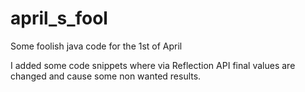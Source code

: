 april_s_fool
============

Some foolish java code for the 1st of April

I added some code snippets where via Reflection API final values are changed and cause some non wanted results.
